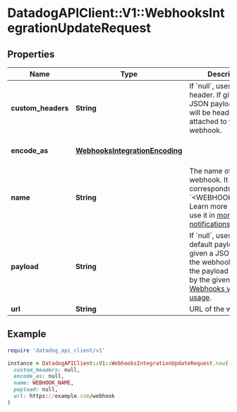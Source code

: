 # DatadogAPIClient::V1::WebhooksIntegrationUpdateRequest

## Properties

| Name               | Type                                                              | Description                                                                                                                                                                                                                 | Notes                                 |
| ------------------ | ----------------------------------------------------------------- | --------------------------------------------------------------------------------------------------------------------------------------------------------------------------------------------------------------------------- | ------------------------------------- |
| **custom_headers** | **String**                                                        | If &#x60;null&#x60;, uses no header. If given a JSON payload, these will be headers attached to your webhook.                                                                                                               | [optional]                            |
| **encode_as**      | [**WebhooksIntegrationEncoding**](WebhooksIntegrationEncoding.md) |                                                                                                                                                                                                                             | [optional][default to &#39;json&#39;] |
| **name**           | **String**                                                        | The name of the webhook. It corresponds with &#x60;&lt;WEBHOOK_NAME&gt;&#x60;. Learn more on how to use it in [monitor notifications](https://docs.datadoghq.com/monitors/notify).                                          | [optional]                            |
| **payload**        | **String**                                                        | If &#x60;null&#x60;, uses the default payload. If given a JSON payload, the webhook returns the payload specified by the given payload. [Webhooks variable usage](https://docs.datadoghq.com/integrations/webhooks/#usage). | [optional]                            |
| **url**            | **String**                                                        | URL of the webhook.                                                                                                                                                                                                         | [optional]                            |

## Example

```ruby
require 'datadog_api_client/v1'

instance = DatadogAPIClient::V1::WebhooksIntegrationUpdateRequest.new(
  custom_headers: null,
  encode_as: null,
  name: WEBHOOK_NAME,
  payload: null,
  url: https://example.com/webhook
)
```
